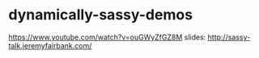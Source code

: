 # dynamically-sassy-demos
https://www.youtube.com/watch?v=ouGWyZfGZ8M
slides: http://sassy-talk.jeremyfairbank.com/
